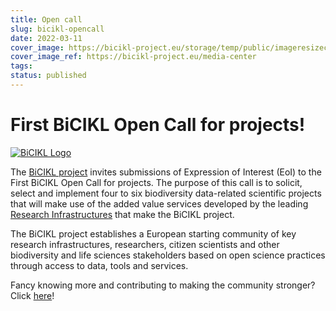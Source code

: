 ```yaml
---
title: Open call
slug: bicikl-opencall
date: 2022-03-11
cover_image: https://bicikl-project.eu/storage/temp/public/imageresizecache/452/530/893/45253089349952016f3070621ef2f863fb80bbae6bdbc85f8ba13f2f67a45da2.jpg
cover_image_ref: https://bicikl-project.eu/media-center
tags: 
status: published
---
```

# First BiCIKL Open Call for projects!
[![BiCIKL Logo](https://static.tdwg.org/sponsors/bicikl_logo_full_mixed_on-black_w600.png)](https://bicikl-project.eu)

The [BiCIKL project](https://bicikl-project.eu/) invites submissions of Expression of Interest (EoI) to the First BiCIKL Open Call for projects. The purpose of this call is to solicit, select and implement four to six biodiversity data-related scientific projects that will make use of the added value services developed by the leading [Research Infrastructures](https://bicikl-project.eu/research-infrastructures) that make the BiCIKL project.  

The BiCIKL project establishes a European starting community of key research infrastructures, researchers, citizen scientists and other biodiversity and life sciences stakeholders based on open science practices through access to data, tools and services.

Fancy knowing more and contributing to making the community stronger? Click [here](https://bicikl-project.eu/open-call-projects)!
